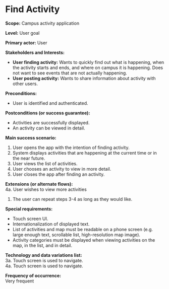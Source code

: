 # Find Activity
**Scope:** Campus activity application  

**Level:** User goal  

**Primary actor:** User  

**Stakeholders and Interests:**  
- **User finding activity:** Wants to quickly find out what is happening, when the activity starts and ends, and where on campus it is happening. Does not want to see events that are not actually happening.  
- **User posting activity:** Wants to share information about activity with other users.  

**Preconditions:**  
- User is identified and authenticated.  

**Postconditions (or success guarantee):**  
- Activities are successfully displayed.  
- An activity can be viewed in detail.
 
**Main success scenario:**  
1. User opens the app with the intention of finding activity.  
2. System displays activities that are happening at the current time or in the near future.  
3. User views the list of activities.  
4. User chooses an activity to view in more detail.  
5. User closes the app after finding an activity.  

**Extensions (or alternate flows):**  
4a. User wishes to view more activities  
1. The user can repeat steps 3-4 as long as they would like.  

**Special requirements:**  
- Touch screen UI.  
- Internationalization of displayed text.  
- List of activities and map must be readable on a phone screen (e.g. large enough text, scrollable list, high-resolution map image).  
- Activity categories must be displayed when viewing activities on the map, in the list, and in detail.  

**Technology and data variations list:**  
3a. Touch screen is used to navigate.  
4a. Touch screen is used to navigate.  

**Frequency of occurrence:**  
Very frequent